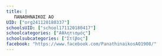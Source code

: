 ```yaml
---
title: |
   ΠΑΝΑΘΗΝΑΙΚΟΣ ΑΟ
UID: ["org241120180337"]
schoolsUID: ["school171120180417"]
schoolcategories: ["Αθλητισμός"]
schoolsubcategories: ["Στίβος"]
facebook: "https://www.facebook.com/PanathinaikosAO1908/"
---
```


